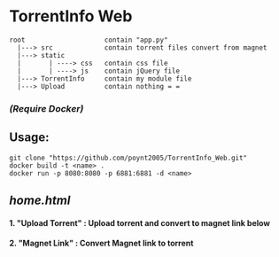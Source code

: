 # TorrentInfo Web
```
root                    contain "app.py"
  |---> src             contain torrent files convert from magnet
  |---> static          
  |       | ----> css   contain css file
  |       | ----> js    contain jQuery file
  |---> TorrentInfo     contain my module file
  |---> Upload          contain nothing = =
```
### __*(Require Docker)*__ 
## Usage:
```
git clone "https://github.com/poynt2005/TorrentInfo_Web.git"
docker build -t <name> .
docker run -p 8080:8080 -p 6881:6881 -d <name>
```
## *home.html*
#### 1. "Upload Torrent" : Upload torrent and convert to magnet link below 
#### 2. "Magnet Link" : Convert Magnet link to torrent